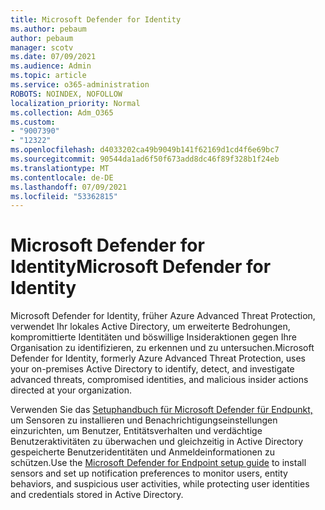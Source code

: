 ```yaml
---
title: Microsoft Defender for Identity
ms.author: pebaum
author: pebaum
manager: scotv
ms.date: 07/09/2021
ms.audience: Admin
ms.topic: article
ms.service: o365-administration
ROBOTS: NOINDEX, NOFOLLOW
localization_priority: Normal
ms.collection: Adm_O365
ms.custom:
- "9007390"
- "12322"
ms.openlocfilehash: d4033202ca49b9049b141f62169d1cd4f6e69bc7
ms.sourcegitcommit: 90544da1ad6f50f673add8dc46f89f328b1f24eb
ms.translationtype: MT
ms.contentlocale: de-DE
ms.lasthandoff: 07/09/2021
ms.locfileid: "53362815"
---
```

# <a name="microsoft-defender-for-identity"></a><span data-ttu-id="af247-102">Microsoft Defender for Identity</span><span class="sxs-lookup"><span data-stu-id="af247-102">Microsoft Defender for Identity</span></span>

<span data-ttu-id="af247-103">Microsoft Defender for Identity, früher Azure Advanced Threat Protection, verwendet Ihr lokales Active Directory, um erweiterte Bedrohungen, kompromittierte Identitäten und böswillige Insideraktionen gegen Ihre Organisation zu identifizieren, zu erkennen und zu untersuchen.</span><span class="sxs-lookup"><span data-stu-id="af247-103">Microsoft Defender for Identity, formerly Azure Advanced Threat Protection, uses your on-premises Active Directory to identify, detect, and investigate advanced threats, compromised identities, and malicious insider actions directed at your organization.</span></span> 

<span data-ttu-id="af247-104">Verwenden Sie das [Setuphandbuch für Microsoft Defender für Endpunkt,](https://admin.microsoft.com/adminportal/home#/modernonboarding/defenderatpsetup) um Sensoren zu installieren und Benachrichtigungseinstellungen einzurichten, um Benutzer, Entitätsverhalten und verdächtige Benutzeraktivitäten zu überwachen und gleichzeitig in Active Directory gespeicherte Benutzeridentitäten und Anmeldeinformationen zu schützen.</span><span class="sxs-lookup"><span data-stu-id="af247-104">Use the [‎Microsoft Defender for Endpoint‎ setup guide](https://admin.microsoft.com/adminportal/home#/modernonboarding/defenderatpsetup) to install sensors and set up notification preferences to monitor users, entity behaviors, and suspicious user activities, while protecting user identities and credentials stored in Active Directory.</span></span>

